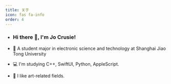 ```yaml
---
title: 关于
icon: fas fa-info
order: 4
---
```

- ### Hi there 👋, I'm Jo Crusie!

- 🏫 A student major in electronic science and technology at Shanghai Jiao Tong University
- 💻 I'm studying C++, SwiftUI, Python, AppleScript.
- 🎨 I like art-related fields.
